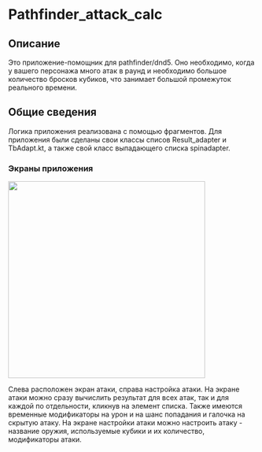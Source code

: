 # Pathfinder_attack_calc

## Описание
Это приложениe-помощник для pathfinder/dnd5. 
Оно необходимо, когда у вашего персонажа много атак в раунд и необходимо большое количество бросков кубиков, что занимает большой промежуток реального времени.  

## Общие сведения
Логика приложения реализована с помощью фрагментов.  Для приложения были сделаны свои классы списов Result_adapter и TbAdapt.kt, а также свой класс выпадающего списка spinadapter.

### Экраны приложения 
<img src="https://i.ibb.co/KL0gpvZ/Pathfinder-Calc-Screen.jpg" height=400/>

Слева расположен экран атаки, справа настройка атаки.
На экране атаки можно сразу вычислить результат для всех атак, так и для каждой по отдельности, кликнув на элемент списка. Также имеются временные модификаторы на урон и на шанс попадания и галочка на скрытую атаку.
На экране настройки атаки можно настроить атаку - название оружия, используемые кубики и их количество, модификаторы атаки.
